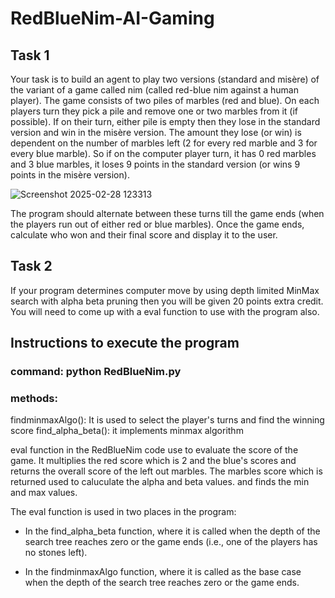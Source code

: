 # RedBlueNim-AI-Gaming

## Task 1

Your task is to build an agent to play two versions (standard and misère) of  the variant of a game called nim (called red-blue nim against a human player). The game consists of two piles of marbles (red and blue). On each players turn they pick a pile and remove one or two marbles from it (if possible). If on their turn, either pile is empty then they lose in the standard version and win in the misère version. The amount they lose (or win) is dependent on the number of marbles left (2 for every red marble and 3 for every blue marble). So if on the computer player turn, it has 0 red marbles and 3 blue marbles, it loses 9 points in the standard version (or wins 9 points in the misère version).

![Screenshot 2025-02-28 123313](https://github.com/user-attachments/assets/d9b9335a-3ae1-4c7a-bd09-43ddea5da409)

The program should alternate between these turns till the game ends (when the players run out of either red or blue marbles). Once the game ends, calculate who won and their final score and display it to the user.

## Task 2
If your program determines computer move by using depth limited MinMax search with alpha beta pruning then you will be given 20 points extra credit. You will need to come up with a eval function to use with the program also.


## Instructions to execute the program 

### command: python RedBlueNim.py <red> <blue> <player> <depth>

### methods: 

findminmaxAlgo(): It is used to select the player's turns and find the winning score
find_alpha_beta(): it implements minmax algorithm

eval function in the RedBlueNim code use to evaluate the score of the game.
It multiplies the red score which is 2 and the blue's scores and returns the overall score of the 
left out marbles. The marbles score which is returned used to caluculate the alpha and beta values.
and finds the min and max values.

The eval function is used in two places in the program:

- In the find_alpha_beta function, where it is called when the depth of the search tree reaches zero or 
the game ends (i.e., one of the players has no stones left).

- In the findminmaxAlgo function, where it is called as the base case when the depth of the search tree 
reaches zero or the game ends.
